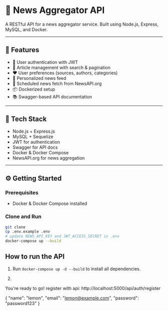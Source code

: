 # 📰 News Aggregator API

A RESTful API for a news aggregator service. Built using Node.js, Express, MySQL, and Docker.

---

## 🚀 Features

- 🔐 User authentication with JWT
- 📰 Article management with search & pagination
- ❤️ User preferences (sources, authors, categories)
- 🧠 Personalized news feed
- 🔁 Scheduled news fetch from NewsAPI.org
- 📦 Dockerized setup
- 📚 Swagger-based API documentation

---

## 📂 Tech Stack

- Node.js + Express.js
- MySQL + Sequelize
- JWT for authentication
- Swagger for API docs
- Docker & Docker Compose
- NewsAPI.org for news aggregation

---

## ⚙️ Getting Started

### Prerequisites

- Docker & Docker Compose installed

### Clone and Run

```bash
git clone
cp .env.example .env
# update NEWS_API_KEY and JWT_ACCESS_SECRET in .env
docker-compose up --build

```
## How to run the API
1. Run `docker-compose up -d --build` to install all dependencies.

2.
You're ready to go! register with api: http://localhost:5000/api/auth/register

{
  "name": "lemon",
  "email": "lemon@example.com",
  "password": "password123"
}
